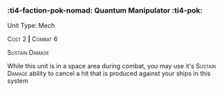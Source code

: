 ### :ti4-faction-pok-nomad: **Quantum Manipulator** :ti4-pok:

Unit Type: Mech 

<span style="font-variant:small-caps;">Cost</span> 2 __|__ <span style="font-variant:small-caps;">Combat</span> 6

<span style="font-variant:small-caps;">Sustain Damage</span>

While this unit is in a space area during combat, you may use it's <span style="font-variant:small-caps;">Sustain Damage</span> ability to cancel a hit that is produced against your ships in this system
